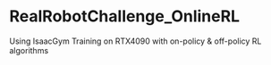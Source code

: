 # RealRobotChallenge_OnlineRL
Using IsaacGym Training on RTX4090 with on-policy &amp; off-policy RL algorithms 
